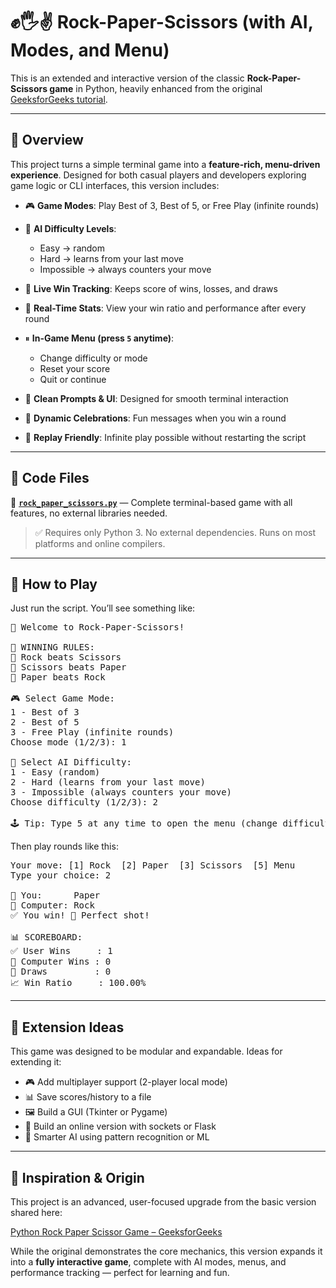 # ✊🖐✌ Rock-Paper-Scissors (with AI, Modes, and Menu)

This is an extended and interactive version of the classic **Rock-Paper-Scissors game** in Python, heavily enhanced from the original [GeeksforGeeks tutorial](https://www.geeksforgeeks.org/python/python-program-implement-rock-paper-scissor-game/).

---

## 🧠 Overview

This project turns a simple terminal game into a **feature-rich, menu-driven experience**. Designed for both casual players and developers exploring game logic or CLI interfaces, this version includes:

* 🎮 **Game Modes**: Play Best of 3, Best of 5, or Free Play (infinite rounds)
* 🧠 **AI Difficulty Levels**:

  * Easy → random
  * Hard → learns from your last move
  * Impossible → always counters your move
* 🎯 **Live Win Tracking**: Keeps score of wins, losses, and draws
* 🧾 **Real-Time Stats**: View your win ratio and performance after every round
* ⏸ **In-Game Menu (press `5` anytime)**:

  * Change difficulty or mode
  * Reset your score
  * Quit or continue
* 🧼 **Clean Prompts & UI**: Designed for smooth terminal interaction
* 🎉 **Dynamic Celebrations**: Fun messages when you win a round
* 🔁 **Replay Friendly**: Infinite play possible without restarting the script

---

## 📂 Code Files

🔸 **[`rock_paper_scissors.py`](./rock_paper_scissors.py)** — Complete terminal-based game with all features, no external libraries needed.

> ✅ Requires only Python 3. No external dependencies. Runs on most platforms and online compilers.

---

## 🚀 How to Play

Just run the script. You’ll see something like:

<pre>
👋 Welcome to Rock-Paper-Scissors!

📜 WINNING RULES:
🔹 Rock beats Scissors
🔹 Scissors beats Paper
🔹 Paper beats Rock

🎮 Select Game Mode:
1 - Best of 3
2 - Best of 5
3 - Free Play (infinite rounds)
Choose mode (1/2/3): 1

🧠 Select AI Difficulty:
1 - Easy (random)
2 - Hard (learns from your last move)
3 - Impossible (always counters your move)
Choose difficulty (1/2/3): 2

🕹 Tip: Type 5 at any time to open the menu (change difficulty, reset, or quit)
</pre>

Then play rounds like this:

<pre>
Your move: [1] Rock  [2] Paper  [3] Scissors  [5] Menu
Type your choice: 2

🧑 You:      Paper
🤖 Computer: Rock
✅ You win! 🎯 Perfect shot!

📊 SCOREBOARD:
✅ User Wins     : 1
🤖 Computer Wins : 0
🤝 Draws         : 0
📈 Win Ratio     : 100.00%
</pre>

---

## 🧱 Extension Ideas

This game was designed to be modular and expandable. Ideas for extending it:

* 🎮 Add multiplayer support (2-player local mode)
* 📊 Save scores/history to a file
* 🖼 Build a GUI (Tkinter or Pygame)
* 📡 Build an online version with sockets or Flask
* 🧠 Smarter AI using pattern recognition or ML

---

## 🧬 Inspiration & Origin

This project is an advanced, user-focused upgrade from the basic version shared here:

[Python Rock Paper Scissor Game – GeeksforGeeks](https://www.geeksforgeeks.org/python/python-program-implement-rock-paper-scissor-game/)

While the original demonstrates the core mechanics, this version expands it into a **fully interactive game**, complete with AI modes, menus, and performance tracking — perfect for learning and fun.
